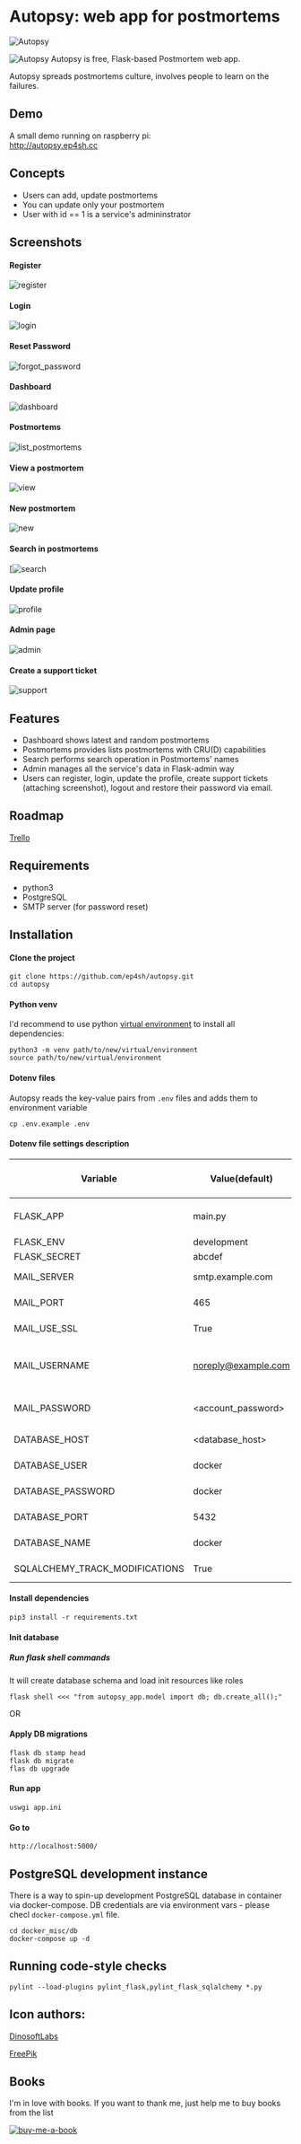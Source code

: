 #  Autopsy: web app for postmortems

![Autopsy](https://github.com/ep4sh/autopsy/actions/workflows/main.yml/badge.svg)

![Autopsy](https://user-images.githubusercontent.com/19505042/113065705-f7f9f000-91c1-11eb-92be-1821648954b0.jpg) Autopsy is free, Flask-based Postmortem web app.


Autopsy spreads postmortems culture, involves people to learn on the failures.

## Demo

A small demo running on raspberry pi:  
http://autopsy.ep4sh.cc

## Concepts

* Users can add, update postmortems
* You can update only your postmortem
* User with id == 1 is a service's admininstrator

## Screenshots

#### Register
![register](https://user-images.githubusercontent.com/19505042/113065724-faf4e080-91c1-11eb-8940-87973a30a484.gif)
#### Login
![login](https://user-images.githubusercontent.com/19505042/113065716-f9c3b380-91c1-11eb-9e99-cdb9070487e5.gif)
#### Reset Password
![forgot_password](https://user-images.githubusercontent.com/19505042/113065710-f92b1d00-91c1-11eb-803f-c11ff2a538b4.gif)
#### Dashboard
![dashboard](https://user-images.githubusercontent.com/19505042/113065708-f8928680-91c1-11eb-95b4-e04170d1a947.gif)
#### Postmortems
![list_postmortems](https://user-images.githubusercontent.com/19505042/113065713-f9c3b380-91c1-11eb-9e30-dc7117d90edb.gif)
#### View a postmortem
![view](https://user-images.githubusercontent.com/19505042/113610147-67099580-9655-11eb-85d7-417fdd3893d2.png)
#### New postmortem
![new](https://user-images.githubusercontent.com/19505042/113610701-23fbf200-9656-11eb-88b3-429d3d960869.png)
#### Search in postmortems
[![search](https://user-images.githubusercontent.com/19505042/113610144-6670ff00-9655-11eb-9e69-7f0eceb2b5d6.png)
#### Update profile
![profile](https://user-images.githubusercontent.com/19505042/113065721-fa5c4a00-91c1-11eb-82e2-741e2914845e.gif)
#### Admin page
![admin](https://user-images.githubusercontent.com/19505042/113065702-f7615980-91c1-11eb-8715-467e39e847fb.gif)
#### Create a support ticket
![support](https://user-images.githubusercontent.com/19505042/113065728-fb8d7700-91c1-11eb-82ac-652288c5790d.gif)

## Features

* Dashboard shows latest and random postmortems
* Postmortems provides lists postmortems with CRU(D) capabilities
* Search performs search operation in Postmortems' names
* Admin manages all the service's data in Flask-admin way
* Users can register, login, update the profile, create support tickets (attaching screenshot), logout and restore their password via email.

## Roadmap
[Trello](https://trello.com/b/ngqvbNgt/autopsy)

## Requirements

* python3
* PostgreSQL
* SMTP server (for password reset)

## Installation

#### Clone the project
```
git clone https://github.com/ep4sh/autopsy.git
cd autopsy
```

#### Python venv
I'd recommend to use python [virtual environment](https://docs.python.org/3/library/venv.html) to install all dependencies:
```
python3 -m venv path/to/new/virtual/environment
source path/to/new/virtual/environment
```

#### Dotenv files
Autopsy reads the key-value pairs from `.env` files and adds them to environment variable
```
cp .env.example .env
```

#### Dotenv file settings description

|Variable | Value(default)  | Required for update |Description|
--- | --- | --- |---
|FLASK_APP| main.py| No |Name of the main module|
|FLASK_ENV|development| depends |[Flask mode](https://flask.palletsprojects.com/en/1.1.x/config/?highlight=debug#DEBUG)|
|FLASK_SECRET| abcdef | Yes| [Flask Secret](https://flask.palletsprojects.com/en/1.1.x/config/?highlight=secret#SECRET_KEY)|
|MAIL_SERVER| smtp.example.com | Yes | SMTP server URL|
|MAIL_PORT| 465 | Yes | SMTP server port|
|MAIL_USE_SSL| True | depends | SMTP server SSL|
|MAIL_USERNAME| <noreply@example.com> | Yes | Username for no-reply@ account|
|MAIL_PASSWORD| <account_password>| Yes | Password for no-reply account|
|DATABASE_HOST| <database_host> | Yes | Database host|
|DATABASE_USER| docker | Yes | Database Username|
|DATABASE_PASSWORD| docker | Yes | Database Password|
|DATABASE_PORT| 5432 | depends | Database Port|
|DATABASE_NAME| docker | Yes | Database Name|
|SQLALCHEMY_TRACK_MODIFICATIONS| True | No | Track DB modification|

#### Install dependencies
```
pip3 install -r requirements.txt
```

#### Init database

##### Run flask shell commands

It  will create database schema and load init resources like roles

```
flask shell <<< "from autopsy_app.model import db; db.create_all();"
```

OR

#### Apply DB migrations
```
flask db stamp head
flask db migrate
flas db upgrade
```

#### Run app
```
uswgi app.ini
```

#### Go to
```
http://localhost:5000/
```


## PostgreSQL development instance
There is a way to spin-up development PostgreSQL database in container via docker-compose.
DB credentials are via environment vars - please checl `docker-compose.yml` file.
```
cd docker_misc/db
docker-compose up -d
```


## Running code-style checks
```
pylint --load-plugins pylint_flask,pylint_flask_sqlalchemy *.py
```

## Icon authors:
[DinosoftLabs](https://www.flaticon.com/authors/dinosoftlabs)


[FreePik](https://www.freepik.com/)

## Books
I'm in love with books. If you want to thank me, just help me to buy books from the list

[![buy-me-a-book](https://img.shields.io/badge/Amazon-Buy%20me%20a%20book-important)](https://www.amazon.com/hz/wishlist/ls/3NSSXQK5CTS8N?ref_=wl_share)

